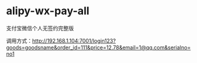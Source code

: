 # alipy-wx-pay-all
支付宝微信个人无签约完整版


调用方式：http://192.168.1.104:7001/login123?goods=goodsname&order_id=111&price=12.78&email=1@qq.com&serialno=no1



